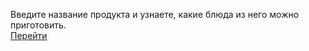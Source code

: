 Введите название продукта и узнаете, какие блюда из него можно приготовить.
<br>
<a href='https://aslussion.github.io/menu_cooking/index.html'>Перейти</a>